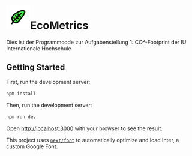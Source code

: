 
<h1><img src="https://raw.githubusercontent.com/fl97/ecometrics/e96a8812b1aa7499ae72cbec879aef0fa957ad94/public/ecometrics_logo.svg"  style="height:64px;width:64px;"/>EcoMetrics</h1>

Dies ist der Programmcode zur Aufgabenstellung 1: CO²-Footprint der IU Internationale Hochschule

## Getting Started

First, run the development server:

```bash
npm install
```

Then, run the development server:

```bash
npm run dev
```

Open [http://localhost:3000](http://localhost:3000) with your browser to see the result.

This project uses [`next/font`](https://nextjs.org/docs/basic-features/font-optimization) to automatically optimize and load Inter, a custom Google Font.
